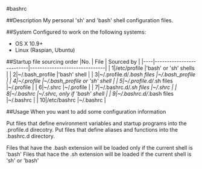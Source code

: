 #bashrc

##Description
My personal 'sh' and 'bash' shell configuration files.

##System
Configured to work on the following systems:
* OS X 10.9+
* Linux (Raspian, Ubuntu)

##Startup file sourcing order
|No. | File                     | Sourced by                    |
|----|--------------------------|-------------------------------|
|   1|/etc/profile              |'bash' or 'sh' shells          |
|   2|~/.bash_profile           |'bash' shell                   |
|   3|~/.profile.d/*.bash files |~/.bash_profile                |
|   4|~/.profile                |~/.bash_profile or 'sh' shell  |
|   5|~/.profile.d/*.sh files   |~/.profile                     |
|   6|~/.shrc                   |~/.profile                     |
|   7|~/.bashrc.d/*.sh files    |~/.shrc                        |
|   8|~/.bashrc                 |~/.shrc, only if 'bash' shell  |
|   9|~/.bashrc.d/*.bash files  |~/.bashrc                      |
|  10|/etc/bashrc               |~/.bashrc                      |

##Usage
When you want to add some configuration information

Put files that define environment variables and startup programs into the .profile.d direcotry.
Put files that define aliases and functions into the .bashrc.d directory.

Files that have the .bash extension will be loaded only if the current shell is 'bash'
Files that hace the .sh extension will be loaded if the current shell is 'sh' or 'bash'
